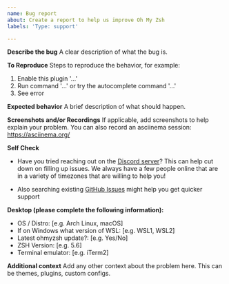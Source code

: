 ```yaml
---
name: Bug report
about: Create a report to help us improve Oh My Zsh
labels: 'Type: support'

---
```


<!--
Fill this out before posting. You can delete irrelevant sections, but
an issue where no sections have been filled will be deleted without comment.
-->

**Describe the bug**
A clear description of what the bug is.

**To Reproduce**
Steps to reproduce the behavior, for example:
1. Enable this plugin '...'
2. Run command '...' or try the autocomplete command '...'
3. See error

**Expected behavior**
A brief description of what should happen.

**Screenshots and/or Recordings**
If applicable, add screenshots to help explain your problem.
You can also record an asciinema session: https://asciinema.org/

**Self Check**

- Have you tried reaching out on the [Discord server](https://discord.gg/ohmyzsh)? 
  This can help cut down on filling up issues. We always have a few people
  online that are in a variety of timezones that are willing to help you!

- Also searching existing [GitHub Issues](https://github.com/ohmyzsh/ohmyzsh/issues?q=) might help you get quicker support

**Desktop (please complete the following information):**

 - OS / Distro: [e.g. Arch Linux, macOS]
 - If on Windows what version of WSL: [e.g. WSL1, WSL2]
 - Latest ohmyzsh update?: [e.g. Yes/No]
 - ZSH Version: [e.g. 5.6]
 - Terminal emulator: [e.g. iTerm2]

**Additional context**
Add any other context about the problem here. This can be themes, plugins, custom configs.
